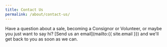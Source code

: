 ```yaml
---
title: Contact Us
permalink: /about/contact-us/
---
```


Have a question about a sale, becoming a Consignor or Volunteer, or maybe you just want to say hi? [Send us an email](mailto:{{ site.email }}) and we'll get back to you as soon as we can.

